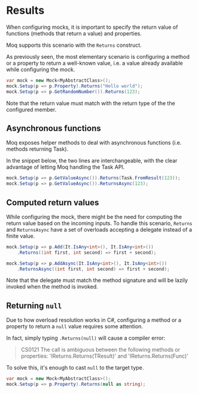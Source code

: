 # Results

When configuring mocks, it is important to specify the return value of functions \(methods that return a value\) and properties.

Moq supports this scenario with the `Returns` construct.

As previously seen, the most elementary scenario is configuring a method or a property to return a well-known value, i.e. a value already available while configuring the mock.

```csharp
var mock = new Mock<MyAbstractClass>();
mock.Setup(p => p.Property).Returns("Hello world");
mock.Setup(p => p.GetRandomNumber()).Returns(123);
```

Note that the return value must match with the return type of the the configured member.

## Asynchronous functions

Moq exposes helper methods to deal with asynchronous functions \(i.e. methods returning Task\).

In the snippet below, the two lines are interchangeable, with the clear advantage of letting Moq handling the Task API.

```csharp
mock.Setup(p => p.GetValueAsync()).Returns(Task.FromResult(123));
mock.Setup(p => p.GetValueAsync()).ReturnsAsync(123);
```

## Computed return values

While configuring the mock, there might be the need for computing the return value based on the incoming inputs. To handle this scenario, `Returns` and `ReturnsAsync` have a set of overloads accepting a delegate instead of a finite value.

```csharp
mock.Setup(p => p.Add(It.IsAny<int>(), It.IsAny<int>())
    .Returns((int first, int second) => first + second);

mock.Setup(p => p.AddAsync(It.IsAny<int>(), It.IsAny<int>())
    .ReturnsAsync((int first, int second) => first + second);
```

Note that the delegate must match the method signature and will be lazily invoked when the method is invoked.

## Returning `null`

Due to how overload resolution works in C\#, configuring a method or a property to return a `null` value requires some attention.

In fact, simply typing `.Returns(null)` will cause a compiler error:

> CS0121 The call is ambiguous between the following methods or properties: 'IReturns.Returns\(TResult\)' and 'IReturns.Returns\(Func\)'

To solve this, it's enough to cast `null` to the target type.

```csharp
var mock = new Mock<MyAbstractClass>();
mock.Setup(p => p.Property).Returns(null as string);
```

